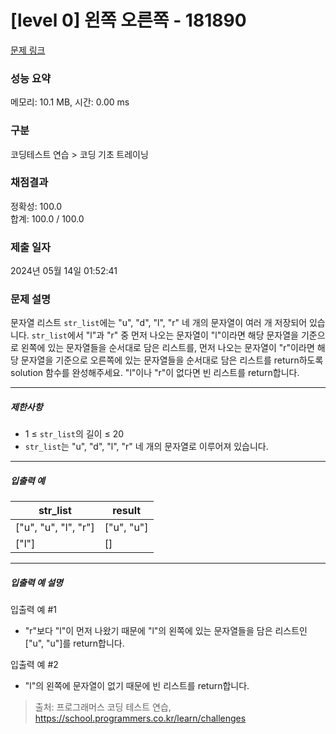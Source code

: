# [level 0] 왼쪽 오른쪽 - 181890 

[문제 링크](https://school.programmers.co.kr/learn/courses/30/lessons/181890) 

### 성능 요약

메모리: 10.1 MB, 시간: 0.00 ms

### 구분

코딩테스트 연습 > 코딩 기초 트레이닝

### 채점결과

정확성: 100.0<br/>합계: 100.0 / 100.0

### 제출 일자

2024년 05월 14일 01:52:41

### 문제 설명

<p>문자열 리스트 <code>str_list</code>에는 "u", "d", "l", "r" 네 개의 문자열이 여러 개 저장되어 있습니다. <code>str_list</code>에서 "l"과 "r" 중 먼저 나오는 문자열이 "l"이라면 해당 문자열을 기준으로 왼쪽에 있는 문자열들을 순서대로 담은 리스트를, 먼저 나오는 문자열이 "r"이라면 해당 문자열을 기준으로 오른쪽에 있는 문자열들을 순서대로 담은 리스트를 return하도록 solution 함수를 완성해주세요. "l"이나 "r"이 없다면 빈 리스트를 return합니다.</p>

<hr>

<h5>제한사항</h5>

<ul>
<li>1 ≤ <code>str_list</code>의 길이 ≤ 20</li>
<li><code>str_list</code>는 "u", "d", "l", "r" 네 개의 문자열로 이루어져 있습니다.</li>
</ul>

<hr>

<h5>입출력 예</h5>
<table class="table">
        <thead><tr>
<th>str_list</th>
<th>result</th>
</tr>
</thead>
        <tbody><tr>
<td>["u", "u", "l", "r"]</td>
<td>["u", "u"]</td>
</tr>
<tr>
<td>["l"]</td>
<td>[]</td>
</tr>
</tbody>
      </table>
<hr>

<h5>입출력 예 설명</h5>

<p>입출력 예 #1</p>

<ul>
<li>"r"보다 "l"이 먼저 나왔기 때문에 "l"의 왼쪽에 있는 문자열들을 담은 리스트인 ["u", "u"]를 return합니다.</li>
</ul>

<p>입출력 예 #2</p>

<ul>
<li>"l"의 왼쪽에 문자열이 없기 때문에 빈 리스트를 return합니다.</li>
</ul>


> 출처: 프로그래머스 코딩 테스트 연습, https://school.programmers.co.kr/learn/challenges